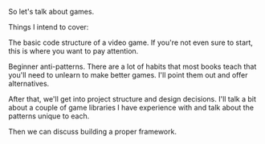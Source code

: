 So let's talk about games.

Things I intend to cover:

The basic code structure of a video game. If you're not even sure to start, 
this is where you want to pay attention.

Beginner anti-patterns. There are a lot of habits that most books teach that 
you'll need to unlearn to make better games. I'll point them out and offer
alternatives.

After that, we'll get into project structure and design decisions. I'll talk a 
bit about a couple of game libraries I have experience with and talk about the 
patterns unique to each.

Then we can discuss building a proper framework.
